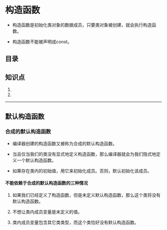 # 构造函数

- 构造函数是初始化类对象的数据成员，只要类对象被创建，就会执行构造函数。

- 构造函数不能被声明成const。

## 目录

## 知识点

1. 

2. 

---

## 默认构造函数  

### 合成的默认构造函数  

- 编译器创建的构造函数又被称为合成的默认构造函数。

- 当且仅当我们的类没有显式地定义构造函数，那么编译器就会为我们隐式地定义一个默认构造函数。

- 如果存在类内的初始值，用它来初始化成员。否则，默认初始化该成员。  

#### 不能依赖于合成的默认构造函数的三种情况

1. 如果我们已经定义了构造函数，但是未定义默认构造函数，那么这个类将没有默认构造函数。

2. 不想让类内成员变量是未定义的值。

3. 类内成员变量包含其它类类型，而这个类恰好没有默认构造函数。


